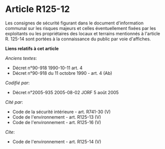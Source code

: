 # Article R125-12

Les consignes de sécurité figurant dans le document d'information communal sur les risques majeurs et celles éventuellement
fixées par les exploitants ou les propriétaires des locaux et terrains mentionnés à l'article R. 125-14 sont portées à la
connaissance du public par voie d'affiches.

**Liens relatifs à cet article**

_Anciens textes_:

  - Décret n°90-918 1990-10-11 art. 4
  - Décret n°90-918 du 11 octobre 1990 - art. 4 (Ab)

_Codifié par_:

  - Décret n°2005-935 2005-08-02 JORF 5 août 2005

_Cité par_:

  - Code de la sécurité intérieure - art. R741-30 (V)
  - Code de l'environnement - art. R125-13 (V)
  - Code de l'environnement - art. R125-16 (V)

_Cite_:

  - Code de l'environnement - art. R125-14 (V)
